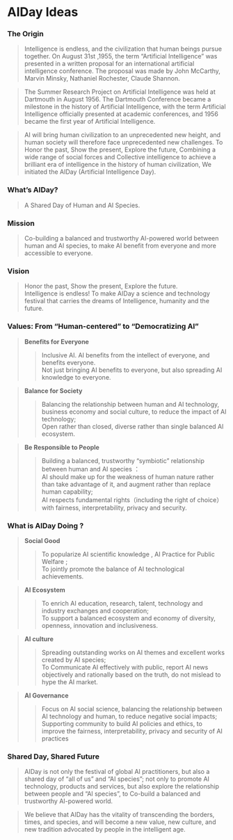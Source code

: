 # AIDay Ideas

### The Origin

> Intelligence is endless, and the civilization that human beings pursue together. On August 31st  ,1955, the term “Artificial Intelligence” was presented in a written proposal for an international artificial intelligence conference. The proposal was made by John McCarthy, Marvin Minsky, Nathaniel Rochester, Claude Shannon.

> The Summer Research Project on Artificial Intelligence was held at Dartmouth in August 1956. The Dartmouth Conference became a milestone in the history of Artificial Intelligence, with the term Artificial Intelligence officially presented at academic conferences, and 1956 became the first year of Artificial Intelligence.

> AI will bring human civilization to an unprecedented new height, and human society will therefore face unprecedented new challenges. To Honor the past, Show the present, Explore the future, Combining a wide range of social forces and Collective intelligence to achieve a brilliant era of intelligence in the history of human civilization, We initiated the AIDay (Artificial Intelligence Day).

### What’s AIDay?
> A Shared Day of Human and AI Species.

### Mission
> Co-building a balanced and trustworthy AI-powered world between human and AI species, to make AI benefit from everyone and more accessible to everyone.

### Vision
> Honor the past, Show the present, Explore the future.<br/>
> Intelligence is endless! To make AIDay a science and technology festival that carries the dreams of Intelligence, humanity and the future.

### Values: From “Human-centered” to “Democratizing AI”

> **Benefits for Everyone** <br/>
> > Inclusive AI. AI benefits from the intellect of everyone, and benefits everyone.<br/>
Not just bringing  AI benefits to everyone, but also spreading AI knowledge to everyone.

> <strong>Balance for Society</strong><br/>
> > Balancing the relationship between human and AI technology, business economy and social culture, to reduce the impact of AI technology;<br/>
Open rather than closed, diverse rather than single balanced Al ecosystem.

> **Be Responsible to People**<br/>
> > Building a balanced, trustworthy “symbiotic” relationship between human and AI species ：<br/>
AI should make up for the weakness of human nature rather than take advantage of it, and augment rather than replace human capability;<br/> 
AI respects fundamental rights（including the right of choice）with fairness, interpretability, privacy and security.

### What is AIDay Doing ?

> <strong>Social Good</strong><br/>
> > To popularize AI scientific knowledge , AI Practice for Public Welfare ;<br/>
To jointly promote the balance of AI technological achievements. 

> <strong>AI Ecosystem</strong><br/>
> > To enrich AI education, research, talent, technology and industry exchanges and cooperation;<br/>
To support a balanced ecosystem and economy of diversity, openness, innovation and inclusiveness.

> <strong>AI culture</strong><br/>
> > Spreading outstanding works on AI themes and excellent works created by AI species;<br/>
To Communicate AI effectively with public, report  AI news objectively and rationally based on the truth, do not mislead to hype the AI market.

> <strong>AI Governance</strong><br/> 
> > Focus on AI social science, balancing the relationship between AI technology and human, to reduce negative social impacts; <br/>
Supporting community to build AI policies and ethics, to improve the fairness, interpretability, privacy 
and security of AI practices

### Shared Day, Shared Future

> AIDay is not only the festival of global  AI practitioners, but also a shared day of “all of us” and “AI species”; not only to promote AI technology, products and services, but also explore the relationship between people and “AI species”, to Co-build a balanced and trustworthy AI-powered world. 

> We believe that AIDay has the vitality of transcending the borders, times, and species, and will become a new value, new culture, and new tradition advocated by people in the intelligent age.
